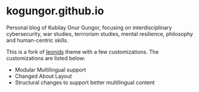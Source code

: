 # kogungor.github.io

Personal blog of Kubilay Onur Gungor, focusing on interdisciplinary cybersecurity, war studies, terrrorism studies, mental resilience, philosophy and human-centric skills.

This is a fork of [leonids](https://github.com/renyuanz/leonids) theme with a few customizations. The customizations are listed below:

- Modular Multilingual support
- Changed About Layout
- Structural changes to support better multilingual content 
  


